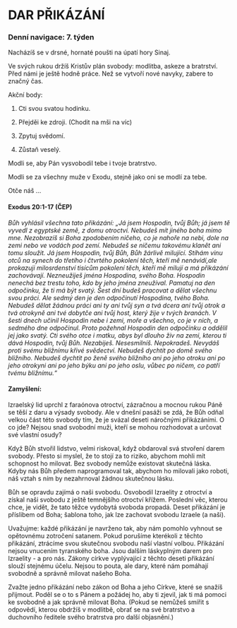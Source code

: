 # DAR PŘIKÁZÁNÍ

### Denní navigace: 7. týden

Nacházíš se v drsné, hornaté poušti na úpatí hory Sinaj.

Ve svých rukou držíš Kristův plán svobody: modlitba, askeze a bratrství. Před námi je ještě hodně práce. Než se vytvoří nové navyky, zabere to značný čas.

Akční body:
1. Cti svou svatou hodinku.

2. Přejděi ke zdroji. (Chodit na mši na víc)

3. Zpytuj svědomí.

4. Zůstaň veselý.

Modli se, aby Pán vysvobodil tebe i tvoje bratrstvo.

Modli se za všechny muže v Exodu, stejně jako oni se modlí za tebe.

Otče náš …


#### Exodus 20:1-17 (ČEP)
*Bůh vyhlásil všechna tato přikázání: „Já jsem Hospodin, tvůj Bůh; já jsem tě vyvedl z egyptské země, z domu otroctví. Nebudeš mít jiného boha mimo mne. Nezobrazíš si Boha zpodobením ničeho, co je nahoře na nebi, dole na zemi nebo ve vodách pod zemí. Nebudeš se ničemu takovému klanět ani tomu sloužit. Já jsem Hospodin, tvůj Bůh, Bůh žárlivě milující. Stíhám vinu otců na synech do třetího i čtvrtého pokolení těch, kteří mě nenávidí,ale prokazuji milosrdenství tisícům pokolení těch, kteří mě milují a má přikázání zachovávají. Nezneužiješ jména Hospodina, svého Boha. Hospodin nenechá bez trestu toho, kdo by jeho jména zneužíval. Pamatuj na den odpočinku, že ti má být svatý. Šest dní budeš pracovat a dělat všechnu svou práci. Ale sedmý den je den odpočinutí Hospodina, tvého Boha. Nebudeš dělat žádnou práci ani ty ani tvůj syn a tvá dcera ani tvůj otrok a tvá otrokyně ani tvé dobytče ani tvůj host, který žije v tvých branách. V šesti dnech učinil Hospodin nebe i zemi, moře a všechno, co je v nich, a sedmého dne odpočinul. Proto požehnal Hospodin den odpočinku a oddělil jej jako svatý. Cti svého otce i matku, abys byl dlouho živ na zemi, kterou ti dává Hospodin, tvůj Bůh. Nezabiješ. Nesesmilníš. Nepokradeš. Nevydáš proti svému bližnímu křivé svědectví. Nebudeš dychtit po domě svého bližního. Nebudeš dychtit po ženě svého bližního ani po jeho otroku ani po jeho otrokyni ani po jeho býku ani po jeho oslu, vůbec po ničem, co patří tvému bližnímu.“*

#### Zamyšlení:
Izraelský lid uprchl z faraónova otroctví, zázračnou a mocnou rukou Páně se těší z daru a výsady svobody. Ale v dnešní pasáži se zdá, že Bůh odňal velkou část této svobody tím, že je svázal deseti náročnými přikázáními. O co jde? Nejsou snad svobodní muži, kteří se mohou rozhodovat a určovat své vlastní osudy?

Když Bůh stvořil lidstvo, velmi riskoval, když obdaroval svá stvoření darem svobody. Přesto si myslel, že to stojí za to riziko, abychom mohli mít schopnost ho milovat. Bez svobody nemůže existovat skutečná láska. Kdyby nás Bůh předem naprogramoval tak, abychom ho milovali jako roboti, náš vztah s ním by nezahrnoval žádnou skutečnou lásku.

Bůh se opravdu zajímá o naši svobodu. Osvobodil Izraelity z otroctví a získal naši svobodu z ještě temnějšího otroctví křížem. Poslední věc, kterou chce, je vidět, že tato těžce vydobytá svoboda propadá. Deset přikázání je příslibem od Boha; šablona toho, jak lze zachovat svobodu Izraele (a naši).

Uvažujme: každé přikázání je navrženo tak, aby nám pomohlo vyhnout se opětovnému zotročení satanem. Pokud porušíme kterékoli z těchto přikázání, ztrácíme svou skutečnou svobodu naší vlastní volbou. Přikázání nejsou vnucením tyranského boha. Jsou dalším láskyplným darem pro Izraelity - a pro nás. Zákony církve vyplývající z těchto deseti přikázání slouží stejnému účelu. Nejsou to pouta, ale dary, které nám pomáhají svobodně a správně milovat našeho Boha.

Zvažte jedno přikázání nebo zákon od Boha a jeho Církve, které se snažíš přijmout. Poděl se o to s Pánem a požádej ho, aby ti zjevil, jak ti má pomoci ke svobodně a jak správně milovat Boha. (Pokud se nemůžeš smířit s odpovědí, kterou obdržíš v modlitbě, obrať se na své bratrstvo a duchovního ředitele svého bratrstva pro další objasnění.)
